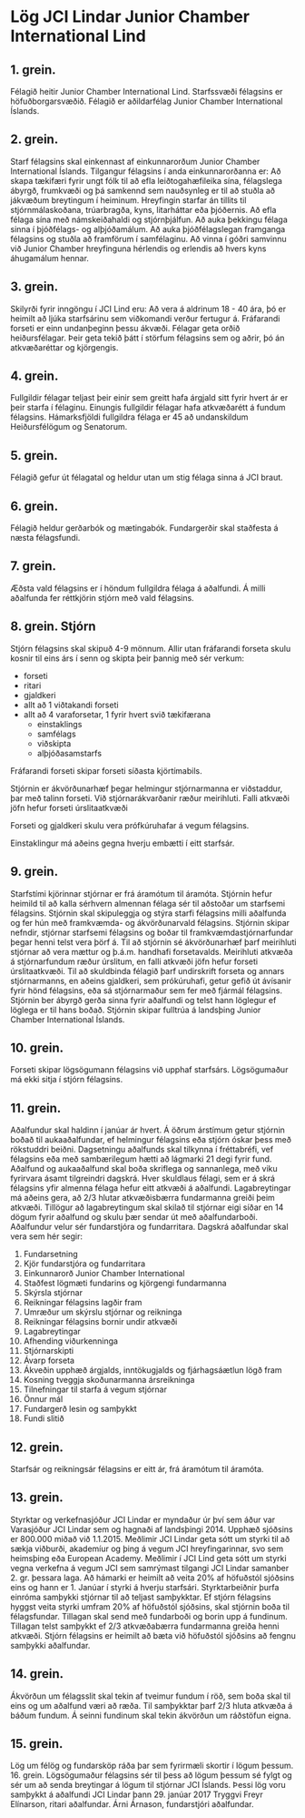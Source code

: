 # Lög JCI Lindar Junior Chamber International Lind

## 1. grein.

Félagið heitir Junior Chamber International Lind. Starfssvæði félagsins er höfuðborgarsvæðið. Félagið er aðildarfélag Junior Chamber International Íslands.
## 2. grein.

Starf félagsins skal einkennast af einkunnarorðum Junior Chamber International Íslands. Tilgangur félagsins í anda einkunnarorðanna er: Að skapa tækifæri fyrir ungt fólk til að efla leiðtogahæfileika sína, félagslega ábyrgð, frumkvæði og þá samkennd sem nauðsynleg er til að stuðla að jákvæðum breytingum í heiminum. Hreyfingin starfar án tillits til stjórnmálaskoðana, trúarbragða, kyns, litarháttar eða þjóðernis. Að efla félaga sína með námskeiðahaldi og stjórnþjálfun. Að auka þekkingu félaga sinna í þjóðfélags- og alþjóðamálum. Að auka þjóðfélagslegan framganga félagsins og stuðla að framförum í samfélaginu. Að vinna í góðri samvinnu við Junior Chamber hreyfinguna hérlendis og erlendis að hvers kyns áhugamálum hennar.

## 3. grein.

Skilyrði fyrir inngöngu í JCI Lind eru: Að vera á aldrinum 18 - 40 ára, þó er heimilt að ljúka starfsárinu sem viðkomandi verður fertugur á. Fráfarandi forseti er einn undanþeginn þessu ákvæði. Félagar geta orðið heiðursfélagar. Þeir geta tekið þátt í störfum félagsins sem og aðrir, þó án atkvæðaréttar og kjörgengis.

## 4. grein.

Fullgildir félagar teljast þeir einir sem greitt hafa árgjald sitt fyrir hvert ár er þeir starfa í félaginu. Einungis fullgildir félagar hafa atkvæðarétt á fundum félagsins. Hámarksfjöldi fullgildra félaga er 45 að undanskildum Heiðursfélögum og Senatorum.

## 5. grein.

Félagið gefur út félagatal og heldur utan um stig félaga sinna á JCI braut.

## 6. grein.

Félagið heldur gerðarbók og mætingabók. Fundargerðir skal staðfesta á næsta félagsfundi.

## 7. grein.

Æðsta vald félagsins er í höndum fullgildra félaga á aðalfundi. Á milli aðalfunda fer réttkjörin stjórn með vald félagsins.

## 8. grein. Stjórn

Stjórn félagsins skal skipuð 4-9 mönnum.
Allir utan fráfarandi forseta skulu kosnir til eins árs í senn og skipta þeir þannig með sér verkum:

- forseti
- ritari
- gjaldkeri
- allt að 1 viðtakandi forseti
- allt að 4 varaforsetar, 1 fyrir hvert svið tækifærana
  - einstaklings
  - samfélags
  - viðskipta
  - alþjóðasamstarfs
  
Fráfarandi forseti skipar forseti síðasta kjörtímabils.

Stjórnin er ákvörðunarhæf þegar helmingur stjórnarmanna er viðstaddur, þar með talinn forseti.
Við stjórnarákvarðanir ræður meirihluti.
Falli atkvæði jöfn hefur forseti úrslitaatkvæði

Forseti og gjaldkeri skulu vera prófkúruhafar á vegum félagsins.

Einstaklingur má aðeins gegna hverju embætti í eitt starfsár.

## 9. grein.

Starfstími kjörinnar stjórnar er frá áramótum til áramóta. Stjórnin hefur heimild til að kalla sérhvern almennan félaga sér til aðstoðar um starfsemi félagsins. Stjórnin skal skipuleggja og stýra starfi félagsins milli aðalfunda og fer hún með framkvæmda- og ákvörðunarvald félagsins. Stjórnin skipar nefndir, stjórnar starfsemi félagsins og boðar til framkvæmdastjórnarfundar þegar henni telst vera þörf á. Til að stjórnin sé ákvörðunarhæf þarf meirihluti stjórnar að vera mættur og þ.á.m. handhafi forsetavalds. Meirihluti atkvæða á stjórnarfundum ræður úrslitum, en falli atkvæði jöfn hefur forseti úrslitaatkvæði. Til að skuldbinda félagið þarf undirskrift forseta og annars stjórnarmanns, en aðeins gjaldkeri, sem prókúruhafi, getur gefið út ávísanir fyrir hönd félagsins, eða sá stjórnarmaður sem fer með fjármál félagsins. Stjórnin ber ábyrgð gerða sinna fyrir aðalfundi og telst hann löglegur ef löglega er til hans boðað. Stjórnin skipar fulltrúa á landsþing Junior Chamber International Íslands.

## 10. grein.

Forseti skipar lögsögumann félagsins við upphaf starfsárs. Lögsögumaður má ekki sitja í stjórn félagsins.

## 11. grein.

Aðalfundur skal haldinn í janúar ár hvert. Á öðrum árstímum getur stjórnin boðað til aukaaðalfundar, ef helmingur félagsins eða stjórn óskar þess með rökstuddri beiðni.
Dagsetningu aðalfunds skal tilkynna í fréttabréfi, vef félagsins eða með sambærilegum hætti að lágmarki 21 degi fyrir fund.
Aðalfund og aukaaðalfund skal boða skriflega og sannanlega, með viku fyrirvara ásamt tilgreindri dagskrá. Hver skuldlaus félagi, sem er á skrá félagsins yfir almenna félaga hefur eitt atkvæði á aðalfundi. Lagabreytingar má aðeins gera, að 2/3 hlutar atkvæðisbærra fundarmanna greiði þeim atkvæði. Tillögur að lagabreytingum skal skilað til stjórnar eigi síðar en 14 dögum fyrir aðalfund og skulu þær sendar út með aðalfundarboði. Aðalfundur velur sér fundarstjóra og fundarritara.
Dagskrá aðalfundar skal vera sem hér segir:

1. Fundarsetning
2. Kjör fundarstjóra og fundarritara
3. Einkunnarorð Junior Chamber International
4. Staðfest lögmæti fundarins og kjörgengi fundarmanna
5. Skýrsla stjórnar
6. Reikningar félagsins lagðir fram
7. Umræður um skýrslu stjórnar og reikninga
8. Reikningar félagsins bornir undir atkvæði
9. Lagabreytingar
10. Afhending viðurkenninga
11. Stjórnarskipti
12. Ávarp forseta
13. Ákveðin upphæð árgjalds, inntökugjalds og fjárhagsáætlun lögð fram
14. Kosning tveggja skoðunarmanna ársreikninga
15. Tilnefningar til starfa á vegum stjórnar
16. Önnur mál
17. Fundargerð lesin og samþykkt
18. Fundi slitið

## 12. grein.

Starfsár og reikningsár félagsins er eitt ár, frá áramótum til áramóta.

## 13. grein.

Styrktar og verkefnasjóður JCI Lindar er myndaður úr því sem áður var Varasjóður JCI Lindar sem og hagnaði af landsþingi 2014. Upphæð sjóðsins er 800.000 miðað við 1.1.2015. Meðlimir JCI Lindar geta sótt um styrki til að sækja viðburði, akademíur og þing á vegum JCI hreyfingarinnar, svo sem heimsþing eða European Academy. Meðlimir í JCI Lind geta sótt um styrki vegna verkefna á vegum JCI sem samrýmast tilgangi JCI Lindar samanber 2. gr. þessara laga. Að hámarki er heimilt að veita 20% af höfuðstól sjóðsins eins og hann er 1. Janúar í styrki á hverju starfsári. Styrktarbeiðnir þurfa einróma samþykki stjórnar til að teljast samþykktar. Ef stjórn félagsins hyggst veita styrki umfram 20% af höfuðstól sjóðsins, skal stjórnin boða til félagsfundar. Tillagan skal send með fundarboði og borin upp á fundinum. Tillagan telst samþykkt ef 2/3 atkvæðabærra fundarmanna greiða henni atkvæði. Stjórn félagsins er heimilt að bæta við höfuðstól sjóðsins að fengnu samþykki aðalfundar.

## 14. grein.

Ákvörðun um félagsslit skal tekin af tveimur fundum í röð, sem boða skal til eins og um aðalfund væri að ræða. Til samþykktar þarf 2/3 hluta atkvæða á báðum fundum. Á seinni fundinum skal tekin ákvörðun um ráðstöfun eigna.

## 15. grein.

Lög um félög og fundarsköp ráða þar sem fyrirmæli skortir í lögum þessum. 16. grein. Lögsögumaður félagsins sér til þess að lögum þessum sé fylgt og sér um að senda breytingar á lögum til stjórnar JCI Íslands.
Þessi lög voru samþykkt á aðalfundi JCI Lindar þann 29. janúar 2017 Tryggvi Freyr Elínarson, ritari aðalfundar. Árni Árnason, fundarstjóri aðalfundar.
